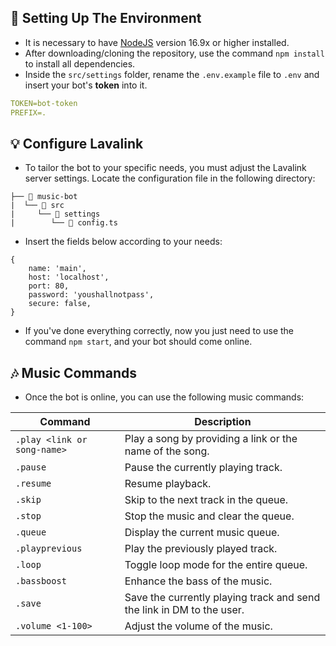 ## 🚀 Setting Up The Environment

* It is necessary to have [NodeJS](https://nodejs.org/en/download/current/) version 16.9x or higher installed.
* After downloading/cloning the repository, use the command `npm install` to install all dependencies.
* Inside the `src/settings` folder, rename the `.env.example` file to `.env` and insert your bot's **token** into it.

```yaml
TOKEN=bot-token
PREFIX=.
```

## 💡 Configure Lavalink
* To tailor the bot to your specific needs, you must adjust the Lavalink server settings. Locate the configuration file in the following directory:
```
├── 📁 music-bot
|  └── 📁 src
|     └── 📁 settings
|        └── 📄 config.ts
```
* Insert the fields below according to your needs:
```
{
    name: 'main',
    host: 'localhost',
    port: 80,
    password: 'youshallnotpass',
    secure: false,
}
```

* If you've done everything correctly, now you just need to use the command `npm start`, and your bot should come online.

## 🎶 Music Commands

* Once the bot is online, you can use the following music commands:

| Command                         | Description                                                           |
| ------------------------------- | --------------------------------------------------------------------- |
| `.play <link or song-name>`      | Play a song by providing a link or the name of the song.              |
| `.pause`                        | Pause the currently playing track.                                    |
| `.resume`                       | Resume playback.                                                      |
| `.skip`                         | Skip to the next track in the queue.                                  |
| `.stop`                         | Stop the music and clear the queue.                                   |
| `.queue`                        | Display the current music queue.                                      |
| `.playprevious`                 | Play the previously played track.                                     |
| `.loop`                         | Toggle loop mode for the entire queue.                                |
| `.bassboost`                    | Enhance the bass of the music.                                        |
| `.save`                         | Save the currently playing track and send the link in DM to the user. |
| `.volume <1-100>`               | Adjust the volume of the music.                                       |